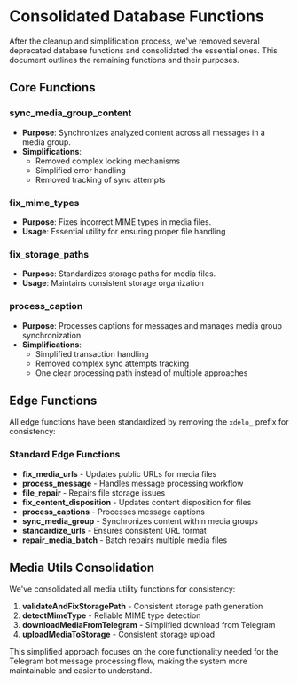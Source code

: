 
# Consolidated Database Functions

After the cleanup and simplification process, we've removed several deprecated database functions and consolidated the essential ones. This document outlines the remaining functions and their purposes.

## Core Functions

### sync_media_group_content
- **Purpose**: Synchronizes analyzed content across all messages in a media group.
- **Simplifications**:
  - Removed complex locking mechanisms
  - Simplified error handling
  - Removed tracking of sync attempts

### fix_mime_types
- **Purpose**: Fixes incorrect MIME types in media files.
- **Usage**: Essential utility for ensuring proper file handling

### fix_storage_paths
- **Purpose**: Standardizes storage paths for media files.
- **Usage**: Maintains consistent storage organization

### process_caption
- **Purpose**: Processes captions for messages and manages media group synchronization.
- **Simplifications**:
  - Simplified transaction handling
  - Removed complex sync attempts tracking
  - One clear processing path instead of multiple approaches

## Edge Functions

All edge functions have been standardized by removing the `xdelo_` prefix for consistency:

### Standard Edge Functions
- **fix_media_urls** - Updates public URLs for media files
- **process_message** - Handles message processing workflow
- **file_repair** - Repairs file storage issues
- **fix_content_disposition** - Updates content disposition for files
- **process_captions** - Processes message captions
- **sync_media_group** - Synchronizes content within media groups
- **standardize_urls** - Ensures consistent URL format
- **repair_media_batch** - Batch repairs multiple media files

## Media Utils Consolidation

We've consolidated all media utility functions for consistency:

1. **validateAndFixStoragePath** - Consistent storage path generation
2. **detectMimeType** - Reliable MIME type detection
3. **downloadMediaFromTelegram** - Simplified download from Telegram
4. **uploadMediaToStorage** - Consistent storage upload  

This simplified approach focuses on the core functionality needed for the Telegram bot message processing flow, making the system more maintainable and easier to understand.
